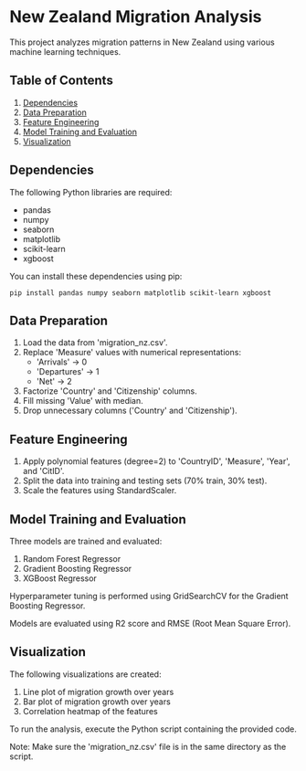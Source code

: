 # New Zealand Migration Analysis

This project analyzes migration patterns in New Zealand using various machine learning techniques.

## Table of Contents

1. [Dependencies](#dependencies)
2. [Data Preparation](#data-preparation)
3. [Feature Engineering](#feature-engineering)
4. [Model Training and Evaluation](#model-training-and-evaluation)
5. [Visualization](#visualization)

## Dependencies

The following Python libraries are required:

- pandas
- numpy
- seaborn
- matplotlib
- scikit-learn
- xgboost

You can install these dependencies using pip:

```
pip install pandas numpy seaborn matplotlib scikit-learn xgboost
```

## Data Preparation

1. Load the data from 'migration_nz.csv'.
2. Replace 'Measure' values with numerical representations:
   - 'Arrivals' -> 0
   - 'Departures' -> 1
   - 'Net' -> 2
3. Factorize 'Country' and 'Citizenship' columns.
4. Fill missing 'Value' with median.
5. Drop unnecessary columns ('Country' and 'Citizenship').

## Feature Engineering

1. Apply polynomial features (degree=2) to 'CountryID', 'Measure', 'Year', and 'CitID'.
2. Split the data into training and testing sets (70% train, 30% test).
3. Scale the features using StandardScaler.

## Model Training and Evaluation

Three models are trained and evaluated:

1. Random Forest Regressor
2. Gradient Boosting Regressor
3. XGBoost Regressor

Hyperparameter tuning is performed using GridSearchCV for the Gradient Boosting Regressor.

Models are evaluated using R2 score and RMSE (Root Mean Square Error).

## Visualization

The following visualizations are created:

1. Line plot of migration growth over years
2. Bar plot of migration growth over years
3. Correlation heatmap of the features

To run the analysis, execute the Python script containing the provided code.

Note: Make sure the 'migration_nz.csv' file is in the same directory as the script.
